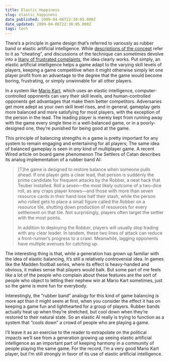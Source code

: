 ```yaml
---
title: Elastic Happiness
slug: elastic_happiness
date_published: 2009-04-06T22:30:05.000Z
date_updated: 2009-04-06T22:30:05.000Z
tags: tech
---
```


There’s a principle in game design that’s referred to variously as rubber band or elastic artificial intelligence. While [descriptions of the concept](http://en.wikipedia.org/wiki/Rubber_band_AI#Cheating_AI) refer to it as “cheating”, and discussions of the technique can sometimes devolve into a [litany of frustrated complaints](http://tvtropes.org/pmwiki/pmwiki.php/Main/RubberBandAI), the idea clearly works. Put simply, an elastic artificial intelligence helps a game adapt to the varying skill levels of players, keeping a game competitive when it might otherwise simply let one player profit from an advantage to the degree that the game would become boring, frustrating, or simply unwinnable for all other players.

In a system like [Mario Kart](http://en.wikipedia.org/wiki/Mario_Kart), which uses an elastic intelligence, computer-controlled opponents can vary their skill levels, and human-controlled opponents get advantages that make them better competitors. Adversaries get more adept as your own skill level rises, and in general, gameplay gets more balanced and more satisfying for most players, with the exception of the person in the lead. The leading player is merely kept from running away with the game every single time in a well-balanced game, or in a poorly-designed one, they’re punished for being good at the game.

This principle of balancing strengths in a game is pretty important for any system to remain engaging and entertaining for all players; The same idea of balanced gameplay is seen in *any* kind of multiplayer game. A recent Wired article on board game phenomenon The Settlers of Catan describes its analog implementation of a rubber band AI:

> [T]he game is designed to restore balance when someone pulls ahead. If one player gets a clear lead, that person is suddenly the prime candidate for frequent attacks by the Robber, a neat hack that Teuber installed. Roll a seven—the most likely outcome of a two-dice roll, as any craps player knows—and those with more than seven resource cards in their hand lose half their stash, while the person who rolled gets to place a small figure called the Robber on a resource tile, shutting down production of resources for every settlement on that tile. Not surprisingly, players often target the settler with the most points.
> 
> In addition to deploying the Robber, players will usually stop trading with any clear leader. In tandem, these two lines of attack can reduce a front-runner’s progress to a crawl. Meanwhile, lagging opponents have multiple avenues for catching up.

The interesting thing is that, while a generation has grown up familiar with the idea of elastic balancing, it’s still a relatively controversial idea. In games like the Madden football series, where its effect is heavy-handed and obvious, it makes sense that players would balk. But some part of me feels like a lot of the people who complain about these features are the sort of people who object to letting their nephew win at Mario Kart sometimes, just so the game is more fun for everybody.

Interestingly, the “rubber band” analogy for this kind of game balancing is more apt than it might seem at first, when you consider the effect it has on keeping a game fun and lighthearted for a group of players. Rubber bands actually heat up when they’re stretched, but cool down when they’re restored to their natural state. So an elastic AI really is trying to function as a system that “cools down” a crowd of people who are playing a game.

I’ll leave it as an exercise to the reader to extrapolate on the political impacts we’ll see from a generation growing up seeing elastic artificial intelligence as an important part of keeping harmony in a community of people playing the same game. For the record, I’m a very good Mario Kart player, but I’m still strongly in favor of its use of elastic artificial intelligence.
